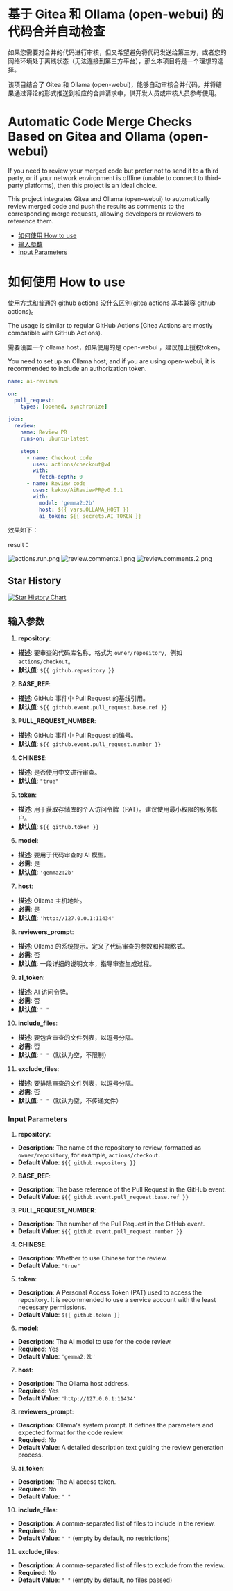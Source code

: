# 基于 Gitea 和 Ollama (open-webui) 的代码合并自动检查

如果您需要对合并的代码进行审核，但又希望避免将代码发送给第三方，或者您的网络环境处于离线状态（无法连接到第三方平台），那么本项目将是一个理想的选择。

该项目结合了 Gitea 和 Ollama (open-webui)，能够自动审核合并代码，并将结果通过评论的形式推送到相应的合并请求中，供开发人员或审核人员参考使用。

# Automatic Code Merge Checks Based on Gitea and Ollama (open-webui)

If you need to review your merged code but prefer not to send it to a third party, or if your network environment is offline (unable to connect to third-party platforms), then this project is an ideal choice.

This project integrates Gitea and Ollama (open-webui) to automatically review merged code and push the results as comments to the corresponding merge requests, allowing developers or reviewers to reference them.


- [如何使用 How to use](#如何使用-How-to-use)
- [输入参数](#输入参数)
- [Input Parameters](#input-parameters)

# 如何使用 How to use

使用方式和普通的 github actions 没什么区别(gitea actions 基本兼容 github actions)。

The usage is similar to regular GitHub Actions (Gitea Actions are mostly compatible with GitHub Actions).

需要设置一个 ollama host，如果使用的是 open-webui ，建议加上授权token。

You need to set up an Ollama host, and if you are using open-webui, it is recommended to include an authorization token.

```yaml
name: ai-reviews

on:
  pull_request:
    types: [opened, synchronize]

jobs:
  review:
    name: Review PR
    runs-on: ubuntu-latest

    steps:
      - name: Checkout code
        uses: actions/checkout@v4
        with:
          fetch-depth: 0
      - name: Review code
        uses: kekxv/AiReviewPR@v0.0.1
        with:
          model: 'gemma2:2b'
          host: ${{ vars.OLLAMA_HOST }}
          ai_token: ${{ secrets.AI_TOKEN }}
```

效果如下：

result：

![actions.run.png](assets/actions.run.png)
![review.comments.1.png](assets/review.comments.1.png)
![review.comments.2.png](assets/review.comments.2.png)

## Star History

[![Star History Chart](https://api.star-history.com/svg?repos=kekxv/AiReviewPR&type=Date)](https://star-history.com/#kekxv/AiReviewPR&Date)


## 输入参数

1. **repository**:
  - **描述**: 要审查的代码库名称，格式为 `owner/repository`，例如 `actions/checkout`。
  - **默认值**: `${{ github.repository }}`

2. **BASE_REF**:
  - **描述**: GitHub 事件中 Pull Request 的基线引用。
  - **默认值**: `${{ github.event.pull_request.base.ref }}`

3. **PULL_REQUEST_NUMBER**:
  - **描述**: GitHub 事件中 Pull Request 的编号。
  - **默认值**: `${{ github.event.pull_request.number }}`

4. **CHINESE**:
  - **描述**: 是否使用中文进行审查。
  - **默认值**: `"true"`

5. **token**:
  - **描述**: 用于获取存储库的个人访问令牌（PAT）。建议使用最小权限的服务帐户。
  - **默认值**: `${{ github.token }}`

6. **model**:
  - **描述**: 要用于代码审查的 AI 模型。
  - **必需**: 是
  - **默认值**: `'gemma2:2b'`

7. **host**:
  - **描述**: Ollama 主机地址。
  - **必需**: 是
  - **默认值**: `'http://127.0.0.1:11434'`

8. **reviewers_prompt**:
  - **描述**: Ollama 的系统提示。定义了代码审查的参数和预期格式。
  - **必需**: 否
  - **默认值**: 一段详细的说明文本，指导审查生成过程。

9. **ai_token**:
  - **描述**: AI 访问令牌。
  - **必需**: 否
  - **默认值**: `" "`

10. **include_files**:
  - **描述**: 要包含审查的文件列表，以逗号分隔。
  - **必需**: 否
  - **默认值**: `" "`（默认为空，不限制）

11. **exclude_files**:
  - **描述**: 要排除审查的文件列表，以逗号分隔。
  - **必需**: 否
  - **默认值**: `" "`（默认为空，不传递文件）


### Input Parameters

1. **repository**:
  - **Description**: The name of the repository to review, formatted as `owner/repository`, for example, `actions/checkout`.
  - **Default Value**: `${{ github.repository }}`

2. **BASE_REF**:
  - **Description**: The base reference of the Pull Request in the GitHub event.
  - **Default Value**: `${{ github.event.pull_request.base.ref }}`

3. **PULL_REQUEST_NUMBER**:
  - **Description**: The number of the Pull Request in the GitHub event.
  - **Default Value**: `${{ github.event.pull_request.number }}`

4. **CHINESE**:
  - **Description**: Whether to use Chinese for the review.
  - **Default Value**: `"true"`

5. **token**:
  - **Description**: A Personal Access Token (PAT) used to access the repository. It is recommended to use a service account with the least necessary permissions.
  - **Default Value**: `${{ github.token }}`

6. **model**:
  - **Description**: The AI model to use for the code review.
  - **Required**: Yes
  - **Default Value**: `'gemma2:2b'`

7. **host**:
  - **Description**: The Ollama host address.
  - **Required**: Yes
  - **Default Value**: `'http://127.0.0.1:11434'`

8. **reviewers_prompt**:
  - **Description**: Ollama's system prompt. It defines the parameters and expected format for the code review.
  - **Required**: No
  - **Default Value**: A detailed description text guiding the review generation process.

9. **ai_token**:
  - **Description**: The AI access token.
  - **Required**: No
  - **Default Value**: `" "`

10. **include_files**:
  - **Description**: A comma-separated list of files to include in the review.
  - **Required**: No
  - **Default Value**: `" "` (empty by default, no restrictions)

11. **exclude_files**:
  - **Description**: A comma-separated list of files to exclude from the review.
  - **Required**: No
  - **Default Value**: `" "` (empty by default, no files passed)
